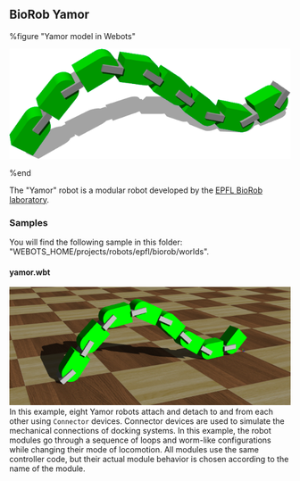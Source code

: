 ## BioRob Yamor

%figure "Yamor model in Webots"

![model.png](images/robots/yamor/model.png)

%end

The "Yamor" robot is a modular robot developed by the [EPFL BioRob laboratory](https://biorob.epfl.ch/).

### Samples

You will find the following sample in this folder: "WEBOTS\_HOME/projects/robots/epfl/biorob/worlds".

#### yamor.wbt

![yamor.wbt.png](images/robots/yamor/yamor.wbt.png) In this example, eight Yamor robots attach and detach to and from each other using `Connector` devices.
Connector devices are used to simulate the mechanical connections of docking systems.
In this example, the robot modules go through a sequence of loops and worm-like configurations while changing their mode of locomotion.
All modules use the same controller code, but their actual module behavior is chosen according to the name of the module.
